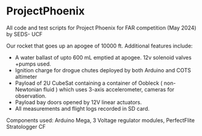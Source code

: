 # ProjectPhoenix

All code and test scripts for Project Phoenix for FAR competition (May 2024) by SEDS- UCF

Our rocket that goes up an apogee of 10000 ft. Additional features include:
- A water ballast of upto 600 mL emptied at apogee. 12v solenoid valves +pumps used.
- Ignition charge for drogue chutes deployed by both Arduino and COTS altimeter
- Payload of 2U CubeSat containing a container of Oobleck ( non-Newtonian fluid ) which uses 3-axis accelerometer, cameras for observation.
- Payload bay doors opened by 12V linear actuators.
- All measurements and flight logs recorded in SD card.

Components used: Arduino Mega, 3 Voltage regulator modules, PerfectFlite Stratologger CF
